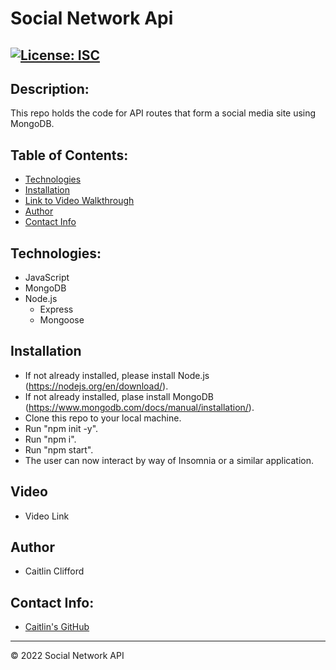 # Social Network Api

## [![License: ISC](https://img.shields.io/badge/License-ISC-blue.svg)](https://opensource.org/licenses/ISC)

## Description:
This repo holds the code for API routes that form a social media site using MongoDB.

## Table of Contents:
* [Technologies](#technologies)
* [Installation](#installation)
* [Link to Video Walkthrough](#video)
* [Author](#author)
* [Contact Info](#contact-info)

## Technologies:
* JavaScript
* MongoDB
* Node.js
    * Express
    * Mongoose

## Installation
* If not already installed, please install Node.js (https://nodejs.org/en/download/).
* If not already installed, plase install MongoDB (https://www.mongodb.com/docs/manual/installation/).
* Clone this repo to your local machine.
* Run "npm init -y".
* Run "npm i".
* Run "npm start".
* The user can now interact by way of Insomnia or a similar application.

## Video
* Video Link

## Author
* Caitlin Clifford

## Contact Info:
* [Caitlin's GitHub](https://github.com/cmc496)

___
© 2022 Social Network API
